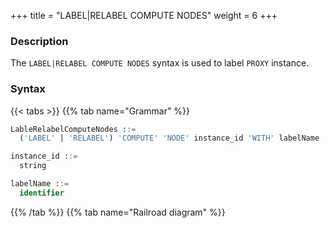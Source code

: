 +++
title = "LABEL|RELABEL COMPUTE NODES"
weight = 6
+++

### Description

The `LABEL|RELABEL COMPUTE NODES` syntax is used to label `PROXY` instance.

### Syntax

{{< tabs >}}
{{% tab name="Grammar" %}}
```sql
LableRelabelComputeNodes ::=
  ('LABEL' | 'RELABEL') 'COMPUTE' 'NODE' instance_id 'WITH' labelName

instance_id ::=
  string

labelName ::=
  identifier
```
{{% /tab %}}
{{% tab name="Railroad diagram" %}}
<iframe frameborder="0" name="diagram" id="diagram" width="100%" height="100%"></iframe>
{{% /tab %}}
{{< /tabs >}}

### Supplement

- needs to be obtained through [SHOW COMPUTE NODES](/en/user-manual/shardingsphere-proxy/distsql/syntax/ral/circuit-breaker/show-compute-nodes/) syntax query

- `RELABEL` is used to relabel `PROXY` instance

### Example

- Label `PROXY` instance

```sql
LABEL COMPUTE NODE "0699e636-ade9-4681-b37a-65240c584bb3" WITH label_1;
```

- Relabel `PROXY` instance

```sql
RELABEL COMPUTE NODE "0699e636-ade9-4681-b37a-65240c584bb3" WITH label_2;
```

### Reserved word

`LABEL`, `RELABEL`, `COMPUTE`, `NODES`, `WITH`

### Related links

- [Reserved word](/en/user-manual/shardingsphere-proxy/distsql/syntax/reserved-word/)
- [SHOW COMPUTE NODES](/en/user-manual/shardingsphere-proxy/distsql/syntax/ral/circuit-breaker/show-compute-nodes/)
